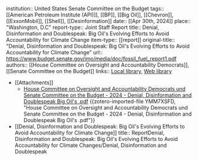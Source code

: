 institution:: United States Senate Committee on the Budget
tags:: [[American Petroleum Institute (API)]], [[BP]], [[Big Oil]], [[Chevron]], [[ExxonMobil]], [[Shell]], [[Desinformation]]
date:: [[Apr 30th, 2024]]
place:: "Washington, D.C"
report-type:: Joint Staff Report
title:: Denial, Disinformation and Doublespeak: Big Oil's Evolving Efforts to Avoid Accountability for Climate Change
item-type:: [[report]]
original-title:: "Denial, Disinformation and Doublespeak: Big Oil's Evolving Efforts to Avoid Accountability for Climate Change"
url:: https://www.budget.senate.gov/imo/media/doc/fossil_fuel_report1.pdf
authors:: [[House Committee on Oversight and Accountability Democrats]], [[Senate Committee on the Budget]]
links:: [Local library](zotero://select/library/items/TL2XNPYD), [Web library](https://www.zotero.org/users/46463/items/TL2XNPYD)

- [[Attachments]]
	- [House Committee on Oversight and Accountability Democrats und Senate Committee on the Budget - 2024 - Denial, Disinformation and Doublespeak Big Oil's .pdf](zotero://select/library/items/YMM7XSFD) {{zotero-imported-file YMM7XSFD, "House Committee on Oversight and Accountability Democrats und Senate Committee on the Budget - 2024 - Denial, Disinformation and Doublespeak Big Oil's .pdf"}}
- [[Denial, Disinformation and Doublespeak: Big Oil's Evolving Efforts to Avoid Accountability for Climate Change]]
  title:: ReportDenial, Disinformation and Doublespeak: Big Oil's Evolving Efforts to Avoid Accountability for Climate Changes/Denial, Disinformation and Doublespeak